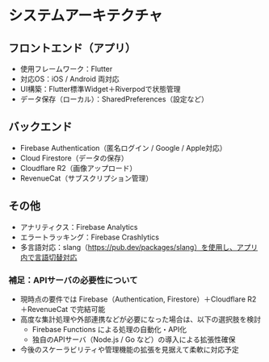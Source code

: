 # システムアーキテクチャ

## フロントエンド（アプリ）

- 使用フレームワーク：Flutter
- 対応OS：iOS / Android 両対応
- UI構築：Flutter標準Widget＋Riverpodで状態管理
- データ保存（ローカル）：SharedPreferences（設定など）

## バックエンド

- Firebase Authentication（匿名ログイン / Google / Apple対応）
- Cloud Firestore（データの保存）
- Cloudflare R2（画像アップロード）
- RevenueCat（サブスクリプション管理）

## その他

- アナリティクス：Firebase Analytics
- エラートラッキング：Firebase Crashlytics
- 多言語対応：slang（<https://pub.dev/packages/slang）を使用し、アプリ内で言語切替対応>

### 補足：APIサーバの必要性について

- 現時点の要件では Firebase（Authentication, Firestore）＋Cloudflare R2＋RevenueCat で完結可能
- 高度な集計処理や外部連携などが必要になった場合は、以下の選択肢を検討
  - Firebase Functions による処理の自動化・API化
  - 独自のAPIサーバ（Node.js / Go など）の導入による拡張性確保
- 今後のスケーラビリティや管理機能の拡張を見据えて柔軟に対応予定
